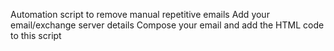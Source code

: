 Automation script to remove manual repetitive emails
Add your email/exchange server details
Compose your email and add the HTML code to this script